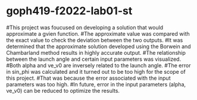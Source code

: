 # goph419-f2022-lab01-st

#This project was foucused on developing a solution that would approximate a gvien function.
#The approximate value was compared with the exact value to check the deviation between the two outputs.
#It was determined that the approximate solution developed using the Borwein and Chambarland method results in highly accurate output.
#The relationship between the launch angle and certain input parameters was visualized.
#Both alpha and ve_v0 are inversely related to the launch angle.
#The error in sin_phi was calculated and it turned out to be too high for the scope of this project. 
#That was because the error associated with the input parameters was too high.
#In future, error in the input parameters (alpha, ve_v0) can be reduced to optimize the results.


